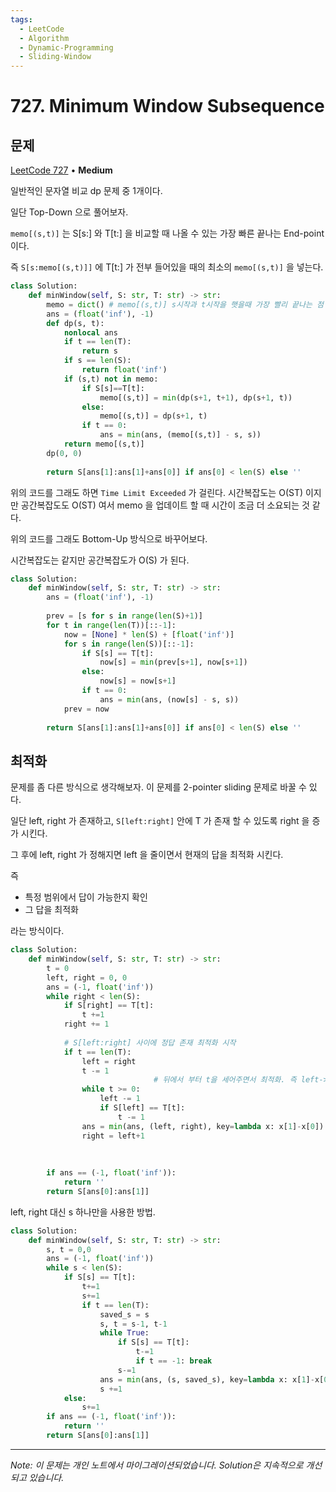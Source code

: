 ```yaml
---
tags:
  - LeetCode
  - Algorithm
  - Dynamic-Programming
  - Sliding-Window
---
```


# 727. Minimum Window Subsequence

## 문제

[LeetCode 727](https://leetcode.com/problems/minimum-window-subsequence/) • **Medium**

일반적인 문자열 비교 dp 문제 중 1개이다.

일단 Top-Down 으로 풀어보자.

`memo[(s,t)]` 는 S[s:] 와 T[t:] 을 비교할 때 나올 수 있는 가장 빠른 끝나는 End-point 이다.

즉 `S[s:memo[(s,t)]]` 에 T[t:] 가 전부 들어있을 때의 최소의 `memo[(s,t)]` 을 넣는다.

```python
class Solution:
    def minWindow(self, S: str, T: str) -> str:
        memo = dict() # memo[(s,t)] s시작과 t시작을 햇을때 가장 빨리 끝나는 점
        ans = (float('inf'), -1)
        def dp(s, t):
            nonlocal ans
            if t == len(T):
                return s
            if s == len(S):
                return float('inf')
            if (s,t) not in memo:
                if S[s]==T[t]:
                    memo[(s,t)] = min(dp(s+1, t+1), dp(s+1, t))
                else:
                    memo[(s,t)] = dp(s+1, t)
                if t == 0:
                    ans = min(ans, (memo[(s,t)] - s, s))
            return memo[(s,t)]
        dp(0, 0)
        
        return S[ans[1]:ans[1]+ans[0]] if ans[0] < len(S) else ''
```

위의 코드를 그래도 하면 `Time Limit Exceeded` 가 걸린다. 시간복잡도는 O(ST) 이지만 공간복잡도도 O(ST) 여서 memo 을 업데이트 할 때 시간이 조금 더 소요되는 것 같다.

위의 코드를 그래도 Bottom-Up 방식으로 바꾸어보다.

시간복잡도는 같지만 공간복잡도가 O(S) 가 된다.

```python
class Solution:
    def minWindow(self, S: str, T: str) -> str:
        ans = (float('inf'), -1)
        
        prev = [s for s in range(len(S)+1)]
        for t in range(len(T))[::-1]:
            now = [None] * len(S) + [float('inf')]
            for s in range(len(S))[::-1]:
                if S[s] == T[t]:
                    now[s] = min(prev[s+1], now[s+1])
                else:
                    now[s] = now[s+1]
                if t == 0:
                    ans = min(ans, (now[s] - s, s))
            prev = now
        
        return S[ans[1]:ans[1]+ans[0]] if ans[0] < len(S) else ''
```

  

  

## 최적화

문제를 좀 다른 방식으로 생각해보자. 이 문제를 2-pointer sliding 문제로 바꿀 수 있다.

일단 left, right 가 존재하고, `S[left:right]` 안에 T 가 존재 할 수 있도록 right 을 증가 시킨다.

그 후에 left, right 가 정해지면 left 을 줄이면서 현재의 답을 최적화 시킨다.

즉

- 특정 범위에서 답이 가능한지 확인
- 그 답을 최적화

라는 방식이다.

```python
class Solution:
    def minWindow(self, S: str, T: str) -> str:
        t = 0
        left, right = 0, 0
        ans = (-1, float('inf'))
        while right < len(S):
            if S[right] == T[t]:
                t +=1
            right += 1
            
            # S[left:right] 사이에 정답 존재 최적화 시작
            if t == len(T):
                left = right
                t -= 1
								# 뒤에서 부터 t을 세어주면서 최적화. 즉 left->right / right->left 방식의 최적화다.
                while t >= 0:
                    left -= 1
                    if S[left] == T[t]:
                        t -= 1
                ans = min(ans, (left, right), key=lambda x: x[1]-x[0])
                right = left+1
        
        
        
        if ans == (-1, float('inf')):
            return ''
        return S[ans[0]:ans[1]]
```

  

left, right 대신 s 하나만을 사용한 방법.

```python
class Solution:
    def minWindow(self, S: str, T: str) -> str:
        s, t = 0,0
        ans = (-1, float('inf'))
        while s < len(S):
            if S[s] == T[t]:
                t+=1
                s+=1
                if t == len(T):
                    saved_s = s
                    s, t = s-1, t-1
                    while True:
                        if S[s] == T[t]:
                            t-=1
                            if t == -1: break
                        s-=1
                    ans = min(ans, (s, saved_s), key=lambda x: x[1]-x[0])
                    s +=1
            else:
                s+=1
        if ans == (-1, float('inf')):
            return ''
        return S[ans[0]:ans[1]]
```

---

*Note: 이 문제는 개인 노트에서 마이그레이션되었습니다. Solution은 지속적으로 개선되고 있습니다.*
